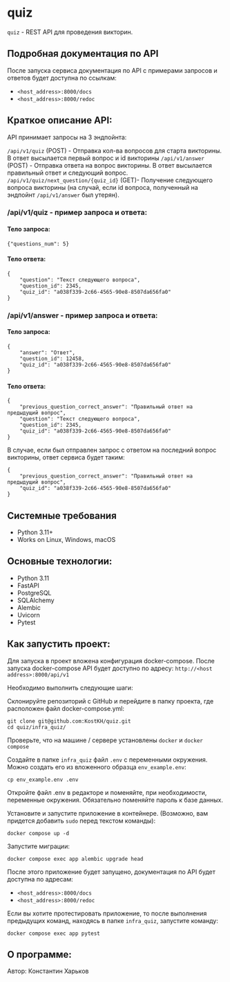 # quiz

`quiz` - REST API для проведения викторин.

## Подробная документация по API
После запуска сервиса документация по API с примерами запросов и ответов будет доступна по ссылкам:
- `<host_address>:8000/docs`
- `<host_address>:8000/redoc`


## Краткое описание API:
API принимает запросы на 3 эндпойнта:

`/api/v1/quiz` (POST) - Отправка кол-ва вопросов для старта викторины. В ответ высылается первый вопрос и id викторины
`/api/v1/answer` (POST) - Отправка ответа на вопрос викторины. В ответ высылается правильный ответ и следующий вопрос.
`/api/v1/quiz/next_question/{quiz_id}` (GET)- Получение следующего вопроса викторины (на случай, если id вопроса, полученный на эндпойнт `/api/v1/answer` был утерян).

### /api/v1/quiz - пример запроса и ответа:
#### Тело запроса:
```
{"questions_num": 5}
```
#### Тело ответа:
```
{
    "question": "Текст следующего вопроса",
    "question_id": 2345,
    "quiz_id": "a038f339-2c66-4565-90e8-8507da656fa0"
}
```
### /api/v1/answer - пример запроса и ответа:
#### Тело запроса:
```
{
    "answer": "Ответ",
    "question_id": 12458,
    "quiz_id": "a038f339-2c66-4565-90e8-8507da656fa0"
}
```
#### Тело ответа:
```
{
    "previous_question_correct_answer": "Правильный ответ на предыдущий вопрос",
    "question": "Текст следующего вопроса",
    "question_id": 2345,
    "quiz_id": "a038f339-2c66-4565-90e8-8507da656fa0"
}
```
В случае, если был отправлен запрос с ответом на последний вопрос викторины, ответ сервиса будет таким:
```
{
    "previous_question_correct_answer": "Правильный ответ на предыдущий вопрос",
    "quiz_id": "a038f339-2c66-4565-90e8-8507da656fa0"
}
```


## Системные требования
- Python 3.11+
- Works on Linux, Windows, macOS

## Основные технологии:
- Python 3.11
- FastAPI
- PostgreSQL
- SQLAlchemy
- Alembic 
- Uvicorn
- Pytest

## Как запустить проект:

Для запуска в проект вложена конфигурация docker-compose. После запуска docker-compose API будет доступно по адресу: `http://<host address>:8000/api/v1`

Необходимо выполнить следующие шаги:

Склонируйте репозиторий с GitHub и перейдите в папку проекта, где расположен файл docker-compose.yml:

```
git clone git@github.com:KostKH/quiz.git
cd quiz/infra_quiz/
```

Проверьте, что на машине / сервере установлены `docker` и `docker compose`

Cоздайте в папке `infra_quiz` файл `.env` с переменными окружения. Можно создать его из вложенного образца `env_example.env`:
```
cp env_example.env .env
```
Откройте файл .env в редакторе и поменяйте, при необходимости, переменные окружения. Обязательно поменяйте пароль к базе данных.

Установите и запустите приложение в контейнере. (Возможно, вам придется добавить `sudo` перед текстом команды):
```
docker compose up -d
```
Запустите миграции:
```
docker compose exec app alembic upgrade head
```
После этого приложение будет запущено, документация по API будет доступна по  адресам:
- `<host_address>:8000/docs`
- `<host_address>:8000/redoc`

Если вы хотите протестировать приложение, то после выполнения предыдущих команд, находясь в папке `infra_quiz`, запустите команду:
```
docker compose exec app pytest
```

## О программе:

Автор: Константин Харьков